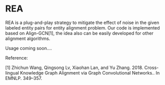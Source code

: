 # REA

REA is a plug-and-play strategy to mitigate the effect of noise in the given labeled entity pairs for entity alignment problem. Our code is implemented based on Align-GCN[1], the idea also can be easily developed for other alignment algorithms.

Usage coming soon....

Reference:

[1] Zhichun Wang, Qingsong Lv, Xiaohan Lan, and Yu Zhang. 2018. Cross-lingual Knowledge Graph Alignment via Graph Convolutional Networks.. In EMNLP.
349–357.

